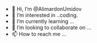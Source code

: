 - 👋 Hi, I’m @AlimardonUmidov
- 👀 I’m interested in ..coding.
- 🌱 I’m currently learning ...
- 💞️ I’m looking to collaborate on ...
- 📫 How to reach me ...

<!---
AlimardonUmidov/AlimardonUmidov is a ✨ special ✨ repository because its `README.md` (this file) appears on your GitHub profile.
You can click the Preview link to take a look at your changes.
--->
